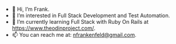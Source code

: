 - 👋 Hi, I’m Frank.
- 👀 I’m interested in Full Stack Development and Test Automation.
- 🌱 I’m currently learning Full Stack with Ruby On Rails at https://www.theodinproject.com/.
- 📫 You can reach me at: nfrankenfeld@gmail.com.

<!---
nfrank5/nfrank5 is a ✨ special ✨ repository because its `README.md` (this file) appears on your GitHub profile.
You can click the Preview link to take a look at your changes.
--->
